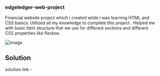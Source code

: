 ### edgeledger-web-project
Financial website project which i created while i was learning HTML and CSS basics.  Utilized all my knowledge to complete this project .  Helped me with basic html structure that we use for different sections and different CSS properties like flexbox.

![image](https://github.com/ajaysngh040/edgeledger-web-project/assets/142580039/d49846bb-b6f8-43ff-88c6-821878408f0b)

## Solution

solution link - 




